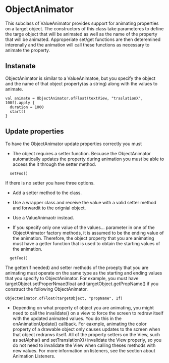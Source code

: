 # ObjectAnimator

This subclass of ValueAnimator provides support for animating properties on a target object. The constructors of this class take parameteres to define the targe object that will be animated as well as the name of the property that will be animated. Approperiate set/get functions are then deteremined interenally and the animation will call these functions as necessary to animate the property.

## Instanate
ObjectAnimator is similar to a ValueAnimatoe, but you specify the object and the name of that object property(as a string) along with the values to animate. 
```
val animate = ObjectAnimator.ofFloat(textView, "traslationX", 100f).apply {
  duration = 1000
  start()
}
```

## Update properties
To have the ObjectAnimator update properties correctly you must 
- The object requires a setter function. Becuase the ObjectAnimator automatically updates the property during animation you must be able to access the it through the setter method. 
```
  setFoo()
```
If there is no setter you have three options. 
  - Add a setter method to the class. 
  - Use a wrapper class and receive the value with a valid setter method and forwardit to the orignial object.
  - Use a ValueAnimaotr instead. 
  
- If you specify only one value of the values... parameter in one of the ObjectAnimator factory methods, it is assumed to be the ending value of the animation. Therefore, the object property that you are animating must have a getter function that is used to obtain the starting values of the animation. 
```
  getFoo()
```

The getter(if needed) and setter methods of the proepty that you are animating must operate on the same type as the starting and ending values that you specify to ObjectAnimator. For example, you must have targetObject.setProperNmae(float and targetObject.getPropName() if you construct the following ObjectAnimator. 
```
ObjectAnimator.ofFloat(targetObject, "propName", 1f)
```

- Depending on what property of object you are animating, you might need to call the invalidate() on a view to force the screen to redraw itself with the updated animated values. You do this in the onAnimationUpdate() callback. For eaxmple, animating the color property of a drawable object only causes updates to the screen when that object redrarws itself. All of the property setters on the View, such as setAlpha() and setTranslationX() invalidate the View properly, so you do not need to invalidate the View when calling theses methods with new values. For more information on listeners, see the section about Animation Listeners. 








